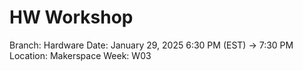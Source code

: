 # HW Workshop

Branch: Hardware
Date: January 29, 2025 6:30 PM (EST) → 7:30 PM
Location: Makerspace
Week: W03